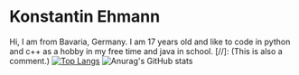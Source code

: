 

# Konstantin Ehmann

Hi, I am from Bavaria, Germany. I am 17 years old and like to code in python and c++ as a hobby in my free time and java in school.
[//]: <sss> (This is also a comment.)
[![Top Langs](https://github-readme-stats.vercel.app/api/top-langs/?username=Olikonsti&theme=dark)](https://github.com/anuraghazra/github-readme-stats)
![Anurag's GitHub stats](https://github-readme-stats.vercel.app/api?username=Olikonsti&show_icons=true&theme=dark)
